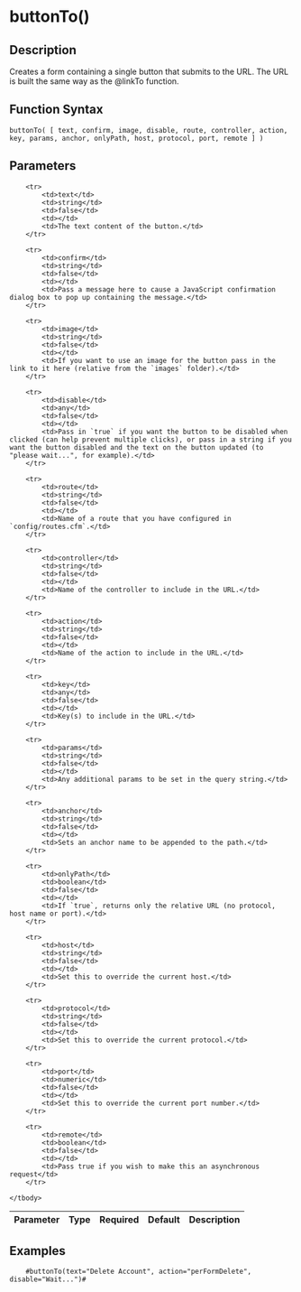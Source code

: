 # buttonTo()

## Description
Creates a form containing a single button that submits to the URL. The URL is built the same way as the @linkTo function.

## Function Syntax
	buttonTo( [ text, confirm, image, disable, route, controller, action, key, params, anchor, onlyPath, host, protocol, port, remote ] )


## Parameters
<table>
	<thead>
		<tr>
			<th>Parameter</th>
			<th>Type</th>
			<th>Required</th>
			<th>Default</th>
			<th>Description</th>
		</tr>
	</thead>
	<tbody>
		
		<tr>
			<td>text</td>
			<td>string</td>
			<td>false</td>
			<td></td>
			<td>The text content of the button.</td>
		</tr>
		
		<tr>
			<td>confirm</td>
			<td>string</td>
			<td>false</td>
			<td></td>
			<td>Pass a message here to cause a JavaScript confirmation dialog box to pop up containing the message.</td>
		</tr>
		
		<tr>
			<td>image</td>
			<td>string</td>
			<td>false</td>
			<td></td>
			<td>If you want to use an image for the button pass in the link to it here (relative from the `images` folder).</td>
		</tr>
		
		<tr>
			<td>disable</td>
			<td>any</td>
			<td>false</td>
			<td></td>
			<td>Pass in `true` if you want the button to be disabled when clicked (can help prevent multiple clicks), or pass in a string if you want the button disabled and the text on the button updated (to "please wait...", for example).</td>
		</tr>
		
		<tr>
			<td>route</td>
			<td>string</td>
			<td>false</td>
			<td></td>
			<td>Name of a route that you have configured in `config/routes.cfm`.</td>
		</tr>
		
		<tr>
			<td>controller</td>
			<td>string</td>
			<td>false</td>
			<td></td>
			<td>Name of the controller to include in the URL.</td>
		</tr>
		
		<tr>
			<td>action</td>
			<td>string</td>
			<td>false</td>
			<td></td>
			<td>Name of the action to include in the URL.</td>
		</tr>
		
		<tr>
			<td>key</td>
			<td>any</td>
			<td>false</td>
			<td></td>
			<td>Key(s) to include in the URL.</td>
		</tr>
		
		<tr>
			<td>params</td>
			<td>string</td>
			<td>false</td>
			<td></td>
			<td>Any additional params to be set in the query string.</td>
		</tr>
		
		<tr>
			<td>anchor</td>
			<td>string</td>
			<td>false</td>
			<td></td>
			<td>Sets an anchor name to be appended to the path.</td>
		</tr>
		
		<tr>
			<td>onlyPath</td>
			<td>boolean</td>
			<td>false</td>
			<td></td>
			<td>If `true`, returns only the relative URL (no protocol, host name or port).</td>
		</tr>
		
		<tr>
			<td>host</td>
			<td>string</td>
			<td>false</td>
			<td></td>
			<td>Set this to override the current host.</td>
		</tr>
		
		<tr>
			<td>protocol</td>
			<td>string</td>
			<td>false</td>
			<td></td>
			<td>Set this to override the current protocol.</td>
		</tr>
		
		<tr>
			<td>port</td>
			<td>numeric</td>
			<td>false</td>
			<td></td>
			<td>Set this to override the current port number.</td>
		</tr>
		
		<tr>
			<td>remote</td>
			<td>boolean</td>
			<td>false</td>
			<td></td>
			<td>Pass true if you wish to make this an asynchronous request</td>
		</tr>
		
	</tbody>
</table>


## Examples
	
		#buttonTo(text="Delete Account", action="perFormDelete", disable="Wait...")#
